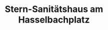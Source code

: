 ---
title: "Stern-Sanitätshaus am Hasselbachplatz"
url: /magdeburg/stern-sanitaetshaus-am-hasselbachplatz/
shop: Allgemein
---